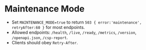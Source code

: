 # Maintenance Mode
- Set `MAINTENANCE_MODE=true` to return `503 { error:'maintenance', retryAfter:60 }` for most endpoints.
- Allowed endpoints: `/health`, `/live`, `/ready`, `/metrics`, `/version`, `/openapi.json`, `/csp-report`.
- Clients should obey `Retry-After`.
